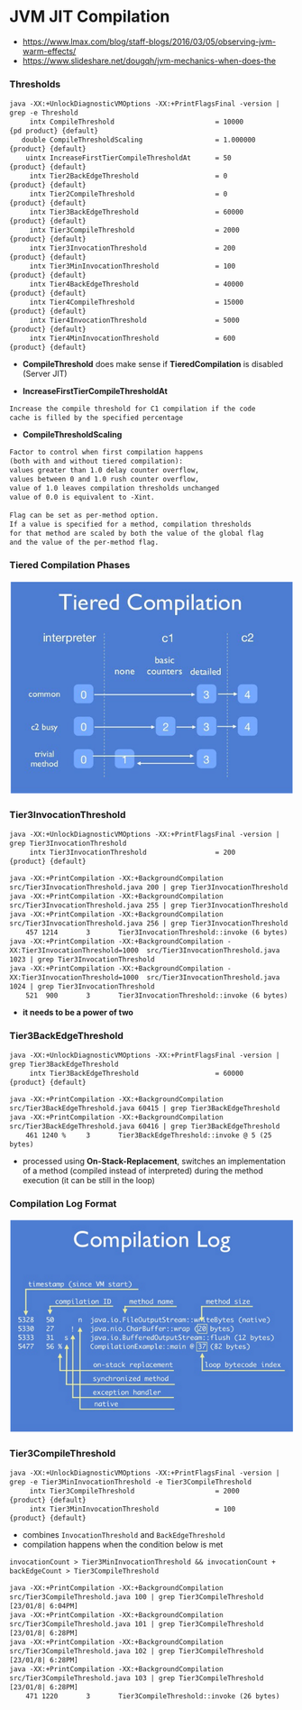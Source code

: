 # JVM JIT Compilation

- https://www.lmax.com/blog/staff-blogs/2016/03/05/observing-jvm-warm-effects/
- https://www.slideshare.net/dougqh/jvm-mechanics-when-does-the

### Thresholds

```
java -XX:+UnlockDiagnosticVMOptions -XX:+PrintFlagsFinal -version | grep -e Threshold
     intx CompileThreshold                         = 10000                                  {pd product} {default}
   double CompileThresholdScaling                  = 1.000000                                  {product} {default}
    uintx IncreaseFirstTierCompileThresholdAt      = 50                                        {product} {default}
     intx Tier2BackEdgeThreshold                   = 0                                         {product} {default}
     intx Tier2CompileThreshold                    = 0                                         {product} {default}
     intx Tier3BackEdgeThreshold                   = 60000                                     {product} {default}
     intx Tier3CompileThreshold                    = 2000                                      {product} {default}
     intx Tier3InvocationThreshold                 = 200                                       {product} {default}
     intx Tier3MinInvocationThreshold              = 100                                       {product} {default}
     intx Tier4BackEdgeThreshold                   = 40000                                     {product} {default}
     intx Tier4CompileThreshold                    = 15000                                     {product} {default}
     intx Tier4InvocationThreshold                 = 5000                                      {product} {default}
     intx Tier4MinInvocationThreshold              = 600                                       {product} {default}
```

- **CompileThreshold** does make sense if **TieredCompilation** is disabled (Server JIT)

- **IncreaseFirstTierCompileThresholdAt**
```
Increase the compile threshold for C1 compilation if the code 
cache is filled by the specified percentage
```

- **CompileThresholdScaling**
```
Factor to control when first compilation happens 
(both with and without tiered compilation): 
values greater than 1.0 delay counter overflow, 
values between 0 and 1.0 rush counter overflow, 
value of 1.0 leaves compilation thresholds unchanged 
value of 0.0 is equivalent to -Xint. 

Flag can be set as per-method option. 
If a value is specified for a method, compilation thresholds 
for that method are scaled by both the value of the global flag 
and the value of the per-method flag.
```

### Tiered Compilation Phases

![TIERED_COMPILATION](tiered-compilation.png)

### Tier3InvocationThreshold

```
java -XX:+UnlockDiagnosticVMOptions -XX:+PrintFlagsFinal -version | grep Tier3InvocationThreshold
     intx Tier3InvocationThreshold                 = 200                                       {product} {default}
```

```
java -XX:+PrintCompilation -XX:+BackgroundCompilation src/Tier3InvocationThreshold.java 200 | grep Tier3InvocationThreshold
java -XX:+PrintCompilation -XX:+BackgroundCompilation src/Tier3InvocationThreshold.java 255 | grep Tier3InvocationThreshold
java -XX:+PrintCompilation -XX:+BackgroundCompilation src/Tier3InvocationThreshold.java 256 | grep Tier3InvocationThreshold
    457 1214       3       Tier3InvocationThreshold::invoke (6 bytes)
java -XX:+PrintCompilation -XX:+BackgroundCompilation -XX:Tier3InvocationThreshold=1000  src/Tier3InvocationThreshold.java 1023 | grep Tier3InvocationThreshold
java -XX:+PrintCompilation -XX:+BackgroundCompilation -XX:Tier3InvocationThreshold=1000  src/Tier3InvocationThreshold.java 1024 | grep Tier3InvocationThreshold 
    521  900       3       Tier3InvocationThreshold::invoke (6 bytes)
```

- **it needs to be a power of two**

### Tier3BackEdgeThreshold

```
java -XX:+UnlockDiagnosticVMOptions -XX:+PrintFlagsFinal -version | grep Tier3BackEdgeThreshold
     intx Tier3BackEdgeThreshold                   = 60000                                     {product} {default}
```

```
java -XX:+PrintCompilation -XX:+BackgroundCompilation src/Tier3BackEdgeThreshold.java 60415 | grep Tier3BackEdgeThreshold
java -XX:+PrintCompilation -XX:+BackgroundCompilation src/Tier3BackEdgeThreshold.java 60416 | grep Tier3BackEdgeThreshold
    461 1240 %     3       Tier3BackEdgeThreshold::invoke @ 5 (25 bytes)
```

- processed using **On-Stack-Replacement**, switches an implementation of a method (compiled instead of interpreted)
during the method execution (it can be still in the loop)  

### Compilation Log Format

![COMPILATION_LOG_FORMAT](compilation-log-format.png)

### Tier3CompileThreshold

```
java -XX:+UnlockDiagnosticVMOptions -XX:+PrintFlagsFinal -version | grep -e Tier3MinInvocationThreshold -e Tier3CompileThreshold
     intx Tier3CompileThreshold                    = 2000                                      {product} {default}
     intx Tier3MinInvocationThreshold              = 100                                       {product} {default}
```

- combines `InvocationThreshold` and `BackEdgeThreshold`
- compilation happens when the condition below is met

```
invocationCount > Tier3MinInvocationThreshold && invocationCount + backEdgeCount > Tier3CompileThreshold
```

```
java -XX:+PrintCompilation -XX:+BackgroundCompilation src/Tier3CompileThreshold.java 100 | grep Tier3CompileThreshold                                                      [23/01/8| 6:04PM]
java -XX:+PrintCompilation -XX:+BackgroundCompilation src/Tier3CompileThreshold.java 101 | grep Tier3CompileThreshold                                                      [23/01/8| 6:28PM]
java -XX:+PrintCompilation -XX:+BackgroundCompilation src/Tier3CompileThreshold.java 102 | grep Tier3CompileThreshold                                                      [23/01/8| 6:28PM]
java -XX:+PrintCompilation -XX:+BackgroundCompilation src/Tier3CompileThreshold.java 103 | grep Tier3CompileThreshold                                                      [23/01/8| 6:28PM]
    471 1220       3       Tier3CompileThreshold::invoke (26 bytes)
```